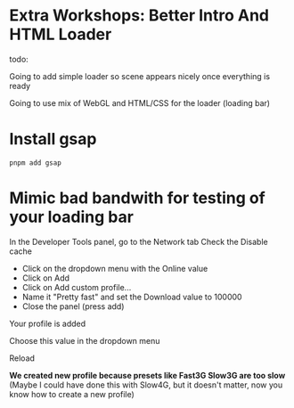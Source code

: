 # Extra Workshops: Better Intro And HTML Loader

todo:

Going to add simple loader so scene appears nicely once everything is ready

Going to use mix of WebGL and HTML/CSS for the loader (loading bar)

# Install gsap

```
pnpm add gsap
```

# Mimic bad bandwith for testing of your loading bar

In the Developer Tools panel, go to the Network tab Check the Disable cache

- Click on the dropdown menu with the Online value
- Click on Add
- Click on Add custom profile...
- Name it "Pretty fast" and set the Download value to 100000
- Close the panel (press add)

Your profile is added

Choose this value in the dropdown menu

Reload

**We created new profile because presets like Fast3G Slow3G are too slow** (Maybe I could have done this with Slow4G, but it doesn't matter, now you know how to create a new profile)
